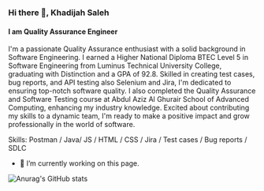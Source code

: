 
### Hi there 👋, Khadijah Saleh
#### I am Quality Assurance Engineer 
I'm a passionate Quality Assurance enthusiast with a solid background in Software Engineering. I earned a Higher National Diploma BTEC Level 5 in Software Engineering from Luminus Technical University College, graduating with Distinction and a GPA of 92.8. Skilled in creating test cases, bug reports, and API testing also Selenium and Jira, I'm dedicated to ensuring top-notch software quality. I also completed the Quality Assurance and Software Testing course at Abdul Aziz Al Ghurair School of Advanced Computing, enhancing my industry knowledge. Excited about contributing my skills to a dynamic team, I'm ready to make a positive impact and grow professionally in the world of software.

Skills: Postman / Java/ JS / HTML / CSS / Jira / Test cases / Bug reports / SDLC

- 🔭 I’m currently working on this page. 





![Anurag's GitHub stats](https://github-readme-stats.vercel.app/api?username=k02s&theme=midnight-purple&show_icons=true)
